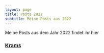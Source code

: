 ```yaml
---
layout: page
title: Posts 2022
subtitle: Meine Posts aus 2022
---
```


Meine Posts aus dem Jahr 2022 findet ihr hier

### [Krams](posts/posts2022/October/first-wallpaper "Versuche es doch mal")
